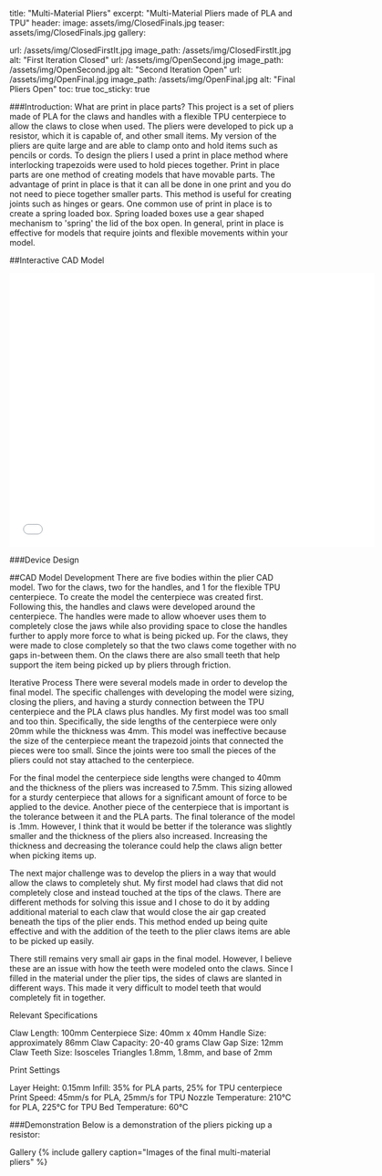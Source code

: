 title: "Multi-Material Pliers"
excerpt: "Multi-Material Pliers made of PLA and TPU"
header:
image: assets/img/ClosedFinals.jpg
teaser: assets/img/ClosedFinals.jpg
gallery:

url: /assets/img/ClosedFirstIt.jpg
image_path: /assets/img/ClosedFirstIt.jpg
alt: "First Iteration Closed"
url: /assets/img/OpenSecond.jpg
image_path: /assets/img/OpenSecond.jpg
alt: "Second Iteration Open"
url: /assets/img/OpenFinal.jpg
image_path: /assets/img/OpenFinal.jpg
alt: "Final Pliers Open"
toc: true
toc_sticky: true


###Introduction: What are print in place parts?
  This project is a set of pliers made of PLA for the claws and handles with a flexible TPU centerpiece to allow the claws to close when used. The pliers were developed to pick up a resistor, which it is capable of, and other small items. My version of the pliers are quite large and are able to clamp onto and hold items such as pencils or cords. To design the pliers I used a print in place method where interlocking trapezoids were used to hold pieces together.
Print in place parts are one method of creating models that have movable parts. The advantage of print in place is that it can all be done in one print and you do not need to piece together smaller parts. This method is useful for creating joints such as hinges or gears. One common use of print in place is to create a spring loaded box. Spring loaded boxes use a gear shaped mechanism to 'spring' the lid of the box open. In general, print in place is effective for models that require joints and flexible movements within your model.

##Interactive CAD Model
<iframe src="YOUR_CAD_MODEL_LINK_HERE" width="640" height="480" allowfullscreen="true" webkitallowfullscreen="true" mozallowfullscreen="true" frameborder="0"></iframe>

###Device Design

##CAD Model Development
  There are five bodies within the plier CAD model. Two for the claws, two for the handles, and 1 for the flexible TPU centerpiece. To create the model the centerpiece was created first. Following this, the handles and claws were developed around the centerpiece. The handles were made to allow whoever uses them to completely close the jaws while also providing space to close the handles further to apply more force to what is being picked up. For the claws, they were made to close completely so that the two claws come together with no gaps in-between them. On the claws there are also small teeth that help support the item being picked up by pliers through friction.
<!-- Insert CAD model close-up image here: /assets/img/cad_closeup.jpg -->

Iterative Process
There were several models made in order to develop the final model. The specific challenges with developing the model were sizing, closing the pliers, and having a sturdy connection between the TPU centerpiece and the PLA claws plus handles.
My first model was too small and too thin. Specifically, the side lengths of the centerpiece were only 20mm while the thickness was 4mm. This model was ineffective because the size of the centerpiece meant the trapezoid joints that connected the pieces were too small. Since the joints were too small the pieces of the pliers could not stay attached to the centerpiece.

<!-- Insert first iteration image here: /assets/img/iteration1.jpg -->

For the final model the centerpiece side lengths were changed to 40mm and the thickness of the pliers was increased to 7.5mm. This sizing allowed for a sturdy centerpiece that allows for a significant amount of force to be applied to the device. Another piece of the centerpiece that is important is the tolerance between it and the PLA parts. The final tolerance of the model is .1mm. However, I think that it would be better if the tolerance was slightly smaller and the thickness of the pliers also increased. Increasing the thickness and decreasing the tolerance could help the claws align better when picking items up.
<!-- Insert second iteration image here: /assets/img/iteration2.jpg --> 

The next major challenge was to develop the pliers in a way that would allow the claws to completely shut. My first model had claws that did not completely close and instead touched at the tips of the claws. There are different methods for solving this issue and I chose to do it by adding additional material to each claw that would close the air gap created beneath the tips of the plier ends. This method ended up being quite effective and with the addition of the teeth to the plier claws items are able to be picked up easily.

There still remains very small air gaps in the final model. However, I believe these are an issue with how the teeth were modeled onto the claws. Since I filled in the material under the plier tips, the sides of claws are slanted in different ways. This made it very difficult to model teeth that would completely fit in together.

<!-- Insert final design image here: /assets/img/final_design.jpg -->
Relevant Specifications 

Claw Length: 100mm
Centerpiece Size: 40mm x 40mm
Handle Size: approximately 86mm
Claw Capacity: 20-40 grams
Claw Gap Size: 12mm
Claw Teeth Size: Isosceles Triangles 1.8mm, 1.8mm, and base of 2mm

Print Settings

Layer Height: 0.15mm
Infill: 35% for PLA parts, 25% for TPU centerpiece
Print Speed: 45mm/s for PLA, 25mm/s for TPU
Nozzle Temperature: 210°C for PLA, 225°C for TPU
Bed Temperature: 60°C

###Demonstration
Below is a demonstration of the pliers picking up a resistor:
<!-- Insert GIF of pliers picking up a resistor here: /assets/img/pliers_picking_resistor.gif -->
Gallery
{% include gallery caption="Images of the final multi-material pliers" %}
